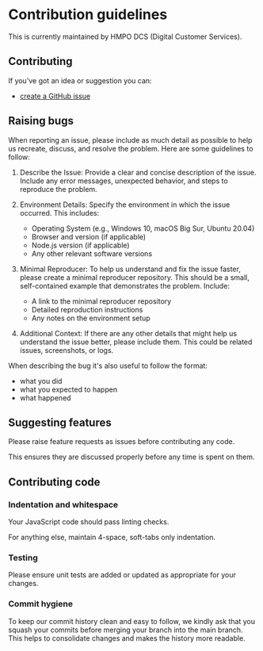 # Contribution guidelines

This is currently maintained by HMPO DCS (Digital Customer Services).

## Contributing

If you’ve got an idea or suggestion you can:

* [create a GitHub issue](https://github.com/HMPO/hmpo-form-wizard/issues)

## Raising bugs

When reporting an issue, please include as much detail as possible to help us recreate, discuss, and resolve the problem. Here are some guidelines to follow:

1. Describe the Issue: Provide a clear and concise description of the issue. Include any error messages, unexpected behavior, and steps to reproduce the problem.

2. Environment Details: Specify the environment in which the issue occurred. This includes:

   * Operating System (e.g., Windows 10, macOS Big Sur, Ubuntu 20.04)
   * Browser and version (if applicable)
   * Node.js version (if applicable)
   * Any other relevant software versions

3. Minimal Reproducer: To help us understand and fix the issue faster, please create a minimal reproducer repository. This should be a small, self-contained example that demonstrates the problem. Include:

    * A link to the minimal reproducer repository
    * Detailed reproduction instructions
    * Any notes on the environment setup

4. Additional Context: If there are any other details that might help us understand the issue better, please include them. This could be related issues, screenshots, or logs.

When describing the bug it's also useful to follow the format:

* what you did
* what you expected to happen
* what happened

## Suggesting features

Please raise feature requests as issues before contributing any code.

This ensures they are discussed properly before any time is spent on them.

## Contributing code

### Indentation and whitespace

Your JavaScript code should pass linting checks.

For anything else, maintain 4-space, soft-tabs only indentation.

### Testing

Please ensure unit tests are added or updated as appropriate for your changes.

### Commit hygiene

To keep our commit history clean and easy to follow, we kindly ask that you squash your commits before merging your branch into the main branch. This helps to consolidate changes and makes the history more readable.

